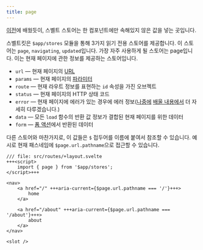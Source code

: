 ```yaml
---
title: page
---
```


[이전](writable-stores)에 배웠듯이, 스벨트 스토어는 한 컴포넌트에만 속해있지 않은 값을 넣는 곳입니다.

스벨트킷은 `$app/stores` 모듈을 통해 3가지 읽기 전용 스토어를 제공합니다. 이 스토어는 `page`, `navigating`, `updated`입니다. 가장 자주 사용하게 될 스토어는 page입니다. 이는 현재 페이지에 관한 정보를 제공하는 스토어입니다.

* `url` — 현재 페이지의 [URL](https://developer.mozilla.org/en-US/docs/Web/API/URL)
* `params` — 현재 페이지의 [파라미터](params)
* `route` — 현재 라우트 정보를 표현하는 `id` 속성을 가진 오브젝트
* `status` — 현재 페이지의 HTTP 상태 코드
* `error` — 현재 페이지에 에러가 있는 경우에 에러 정보([나중에](error-basics) [배울 내용에서](handleerror) 더 자세히 다루겠습니다.)
* `data` — 모든 `load` 함수의 반환 값 정보가 결합된 현재 페이지를 위한 데이터
* `form` — [폼 액션](the-form-element)에서 반환된 데이터

다른 스토어와 마찬가지로, 이 값들은 `$` 접두어를 이름에 붙여서 참조할 수 있습니다. 예시로 현재 패스네임에 `$page.url.pathname`으로 접근할 수 있습니다.

```svelte
/// file: src/routes/+layout.svelte
+++<script>
	import { page } from '$app/stores';
</script>+++

<nav>
	<a href="/" +++aria-current={$page.url.pathname === '/'}+++>
		home
	</a>

	<a href="/about" +++aria-current={$page.url.pathname === '/about'}+++>
		about
	</a>
</nav>

<slot />
```
